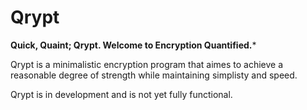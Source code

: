 Qrypt
=====

**Quick, Quaint; Qrypt.  Welcome to Encryption Quantified.***


Qrypt is a minimalistic encryption program that aimes to achieve a reasonable degree of strength while maintaining simplisty and speed. 

Qrypt is in development and is not yet fully functional. 

